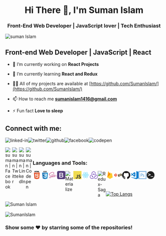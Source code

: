 <h1 align="center">Hi There 👋, I'm Suman Islam</h1>
<h3 align="center">Front-End Web Developer | JavaScript lover | Tech Enthusiast</h3>

<p align="left"> <img src="https://komarev.com/ghpvc/?username=SumanIslam&label=Views&color=blue&style=plastic" alt="suman Islam" /> </p>


## Front-end Web Developer | JavaScript | React

- 🔭 I’m currently working on **React Projects**

- 🌱 I’m currently learning **React and Redux**

- 👨‍💻 All of my projects are available at [https://github.com/SumanIslam/](https://github.com/SumanIslam/)

- 📫 How to reach me **sumanislam1416@gmail.com**

- ⚡ Fun fact **Love to sleep**

## Connect with me:

[<img align="left" alt="linked-in" src="https://img.shields.io/badge/linkedin-%230077B5.svg?&style=for-the-badge&logo=linkedin&logoColor=white" />](https://www.linkedin.com/in/sumanislam/)

[<img align="left" alt="twitter" src="https://img.shields.io/badge/twitter-%231DA1F2.svg?&style=for-the-badge&logo=twitter&logoColor=white" />](https://twitter.com/SumanIs60417396)

[<img align="left" alt="github" src="https://img.shields.io/badge/github-%2312100E.svg?&style=for-the-badge&logo=github&logoColor=white" />](https://github.com/SumanIslam)

[<img align="left" alt="facebook" src="https://img.shields.io/badge/facebook-%231877F2.svg?&style=for-the-badge&logo=facebook&logoColor=white" />](https://www.facebook.com/sumanislam.raju/)

[<img align="left" alt="codepen" src="https://img.shields.io/badge/codepen-%2312100E.svg?&style=for-the-badge&logo=codepen&logoColor=white" />](https://codepen.io/Suman_Islam)
</br>

[<img align="left" alt="suman | Facebook" width="22px" src="https://cdn.jsdelivr.net/npm/simple-icons@v3/icons/facebook.svg" />][facebook]
[<img align="left" alt="suman | Twitter" width="22px" src="https://cdn.jsdelivr.net/npm/simple-icons@v3/icons/twitter.svg" />][twitter]
[<img align="left" alt="suman | LinkedIn" width="22px" src="https://cdn.jsdelivr.net/npm/simple-icons@v3/icons/linkedin.svg" />][linkedin]
[<img align="left" alt="suman | Codepen" width="22px" src="https://cdn.jsdelivr.net/npm/simple-icons@v3/icons/codepen.svg" />][codepen]

<br />

### Languages and Tools:

<a href="https://html.com/" title="HTML5">
<img align="left" alt="HTML5" width="26px" src="https://raw.githubusercontent.com/github/explore/80688e429a7d4ef2fca1e82350fe8e3517d3494d/topics/html/html.png"/>
</a>

<a href="https://www.w3schools.com/css/"  title="CSS3">
<img align="left" alt="CSS3" width="26px" src="https://raw.githubusercontent.com/github/explore/80688e429a7d4ef2fca1e82350fe8e3517d3494d/topics/css/css.png" />
</a>

<a href="https://sass-lang.com/" title="Sass">
<img align="left" alt="Sass" width="26px" src="https://raw.githubusercontent.com/github/explore/80688e429a7d4ef2fca1e82350fe8e3517d3494d/topics/sass/sass.png" />
</a>

<a href="https://getbootstrap.com/" title="Bootstrap">
<img align="left" alt="Bootstrap" width="26px" src="https://raw.githubusercontent.com/github/explore/80688e429a7d4ef2fca1e82350fe8e3517d3494d/topics/bootstrap/bootstrap.png" /></a>

<a href="https://materializecss.com/" title="Materialize CSS">
<img align="left" alt="Materialize" width="26px" src="https://bit.ly/3xYOHgr"/>
<a>

<a href="https://www.w3schools.com/js/" title="JavaScript">
<img align="left" alt="JavaScript" titel="" width="26px" src="https://raw.githubusercontent.com/github/explore/80688e429a7d4ef2fca1e82350fe8e3517d3494d/topics/javascript/javascript.png" />
</a>

<a href="https://reactjs.org/" title="React">
<img align="left" alt="React" width="26px" src="https://raw.githubusercontent.com/github/explore/80688e429a7d4ef2fca1e82350fe8e3517d3494d/topics/react/react.png" />
</a>
  
<img align="left" alt="Redux" titel="" width="26px" src="https://raw.githubusercontent.com/github/explore/80688e429a7d4ef2fca1e82350fe8e3517d3494d/topics/redux/redux.png" />
<img align="left" alt="Redux-Saga" titel="" width="26px" src="https://bit.ly/3lpHjao" />
<img align="left" alt="firebase" titel="" width="26px" src="https://raw.githubusercontent.com/github/explore/80688e429a7d4ef2fca1e82350fe8e3517d3494d/topics/firebase/firebase.png" />
<img align="left" alt="Git" titel="" width="26px" src="https://raw.githubusercontent.com/github/explore/80688e429a7d4ef2fca1e82350fe8e3517d3494d/topics/git/git.png" />
<img align="left" alt="GitHub" titel="" width="26px" src="https://raw.githubusercontent.com/github/explore/78df643247d429f6cc873026c0622819ad797942/topics/github/github.png" />
<img align="left" alt="Visual Studio Code" titel="" width="26px" src="https://raw.githubusercontent.com/github/explore/80688e429a7d4ef2fca1e82350fe8e3517d3494d/topics/visual-studio-code/visual-studio-code.png" />
<img align="left" alt="photoshop" titel="" width="26px" src="https://raw.githubusercontent.com/devicons/devicon/master/icons/photoshop/photoshop-line.svg" />
<a href="#" title="terminal"><img align="left" alt="terminal" width="26px" src="https://raw.githubusercontent.com/github/explore/80688e429a7d4ef2fca1e82350fe8e3517d3494d/topics/terminal/terminal.png" /></a>

<br />
<br />
<br />

[![Top Langs](https://github-readme-stats.vercel.app/api/top-langs/?username=SumanIslam&layout=compact)](https://github.com/SumanIslam?tab=repositories)

<img align="center" src="https://github-readme-stats.vercel.app/api?username=SumanIslam&show_icons=true" alt="Suman Islam" /></p>
<p><img align="center" src="https://github-readme-streak-stats.herokuapp.com/?user=SumanIslam" alt="SumanIslam" />



[twitter]: https://twitter.com/SumanIs60417396
[facebook]: https://www.facebook.com/sumanislam.raju/
[codepen]: https://codepen.io/Suman_Islam
[linkedin]: https://www.linkedin.com/in/sumanislam/

### Show some ❤️ by starring some of the repositories!
